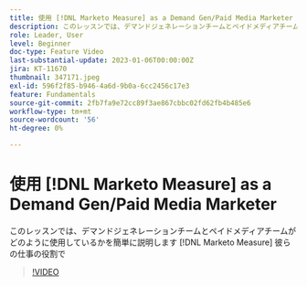 ```yaml
---
title: 使用 [!DNL Marketo Measure] as a Demand Gen/Paid Media Marketer
description: このレッスンでは、デマンドジェネレーションチームとペイドメディアチームがどのように使用しているかを簡単に説明します [!DNL Marketo Measure] 彼らの仕事の役割で
role: Leader, User
level: Beginner
doc-type: Feature Video
last-substantial-update: 2023-01-06T00:00:00Z
jira: KT-11670
thumbnail: 347171.jpeg
exl-id: 596f2f85-b946-4a6d-9b0a-6cc2456c17e3
feature: Fundamentals
source-git-commit: 2fb7fa9e72cc89f3ae867cbbc02fd62fb4b485e6
workflow-type: tm+mt
source-wordcount: '56'
ht-degree: 0%

---
```


# 使用 [!DNL Marketo Measure] as a Demand Gen/Paid Media Marketer

このレッスンでは、デマンドジェネレーションチームとペイドメディアチームがどのように使用しているかを簡単に説明します [!DNL Marketo Measure] 彼らの仕事の役割で

>[!VIDEO](https://video.tv.adobe.com/v/347171/?quality=12&learn=on)

